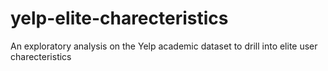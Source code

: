 # yelp-elite-charecteristics
An exploratory analysis on the Yelp academic dataset to drill into elite user charecteristics

